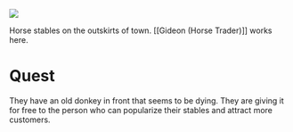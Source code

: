 ![](https://i.imgur.com/o7zrb71.jpg)

Horse stables on the outskirts of town. 
[[Gideon (Horse Trader)]] works here.

# Quest
They have an old donkey in front that seems to be dying. They are giving it for free to the person who can popularize their stables and attract more customers.